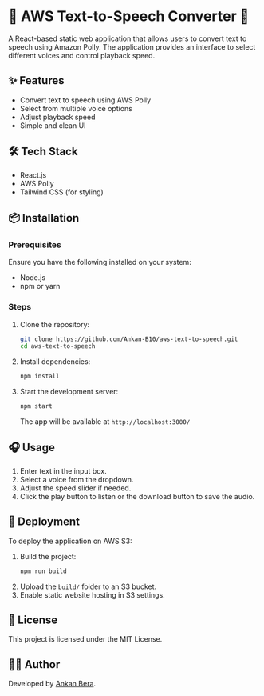 # 🚀 AWS Text-to-Speech Converter 💬

A React-based static web application that allows users to convert text to speech using Amazon Polly. The application provides an interface to select different voices and control playback speed.

## ✨ Features
- Convert text to speech using AWS Polly
- Select from multiple voice options
- Adjust playback speed
- Simple and clean UI

## 🛠 Tech Stack
- React.js
- AWS Polly
- Tailwind CSS (for styling)

## 📦 Installation

### Prerequisites
Ensure you have the following installed on your system:
- Node.js
- npm or yarn

### Steps
1. Clone the repository:
   ```bash
   git clone https://github.com/Ankan-B10/aws-text-to-speech.git
   cd aws-text-to-speech
   ```
2. Install dependencies:
   ```bash
   npm install
   ```
3. Start the development server:
   ```bash
   npm start
   ```
   The app will be available at `http://localhost:3000/`

## 🎧 Usage
1. Enter text in the input box.
2. Select a voice from the dropdown.
3. Adjust the speed slider if needed.
4. Click the play button to listen or the download button to save the audio.

## 🚀 Deployment
To deploy the application on AWS S3:
1. Build the project:
   ```bash
   npm run build
   ```
2. Upload the `build/` folder to an S3 bucket.
3. Enable static website hosting in S3 settings.

## 📜 License
This project is licensed under the MIT License.

## 👨‍💻 Author
Developed by [Ankan Bera](https://github.com/Ankan-B10).

